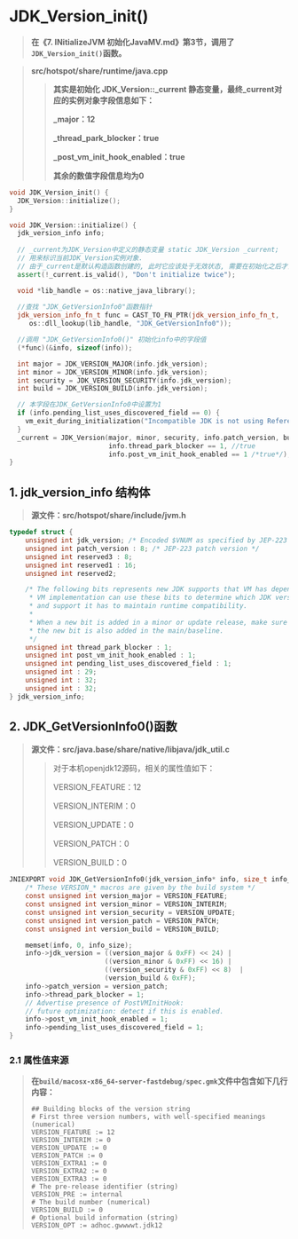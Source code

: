 # JDK_Version_init()

> **在《7. INitializeJVM 初始化JavaMV.md》第3节，调用了`JDK_Version_init()`函数。**

> **src/hotspot/share/runtime/java.cpp**
>
> > **其实是初始化 JDK_Version::_current 静态变量，最终\_current对应的实例对象字段信息如下：**
> >
> > **_major：12**
> >
> > **_thread_park_blocker：true**
> >
> > **_post_vm_init_hook_enabled：true**
> >
> > **其余的数值字段信息均为0**

```c++
void JDK_Version_init() {
  JDK_Version::initialize();
}

void JDK_Version::initialize() {
  jdk_version_info info;
  
  // _current为JDK_Version中定义的静态变量 static JDK_Version _current; 
  // 用来标识当前JDK_Version实例对象.
  // 由于_current是默认构造函数创建的, 此时它应该处于无效状态, 需要在初始化之后才会变为有效状态.
  assert(!_current.is_valid(), "Don't initialize twice");

  void *lib_handle = os::native_java_library();
  
  //查找 "JDK_GetVersionInfo0"函数指针
  jdk_version_info_fn_t func = CAST_TO_FN_PTR(jdk_version_info_fn_t,
     os::dll_lookup(lib_handle, "JDK_GetVersionInfo0"));

  //调用 "JDK_GetVersionInfo0()" 初始化info中的字段值
  (*func)(&info, sizeof(info));

  int major = JDK_VERSION_MAJOR(info.jdk_version);
  int minor = JDK_VERSION_MINOR(info.jdk_version);
  int security = JDK_VERSION_SECURITY(info.jdk_version);
  int build = JDK_VERSION_BUILD(info.jdk_version);

  // 本字段在JDK_GetVersionInfo0中设置为1
  if (info.pending_list_uses_discovered_field == 0) {
    vm_exit_during_initialization("Incompatible JDK is not using Reference.discovered field for pending list");
  }
  _current = JDK_Version(major, minor, security, info.patch_version, build,
                         info.thread_park_blocker == 1, //true
                         info.post_vm_init_hook_enabled == 1 /*true*/);
}
```



## 1. jdk_version_info 结构体

> **源文件：src/hotspot/share/include/jvm.h**

```c
typedef struct {
    unsigned int jdk_version; /* Encoded $VNUM as specified by JEP-223 */
    unsigned int patch_version : 8; /* JEP-223 patch version */
    unsigned int reserved3 : 8;
    unsigned int reserved1 : 16;
    unsigned int reserved2;

    /* The following bits represents new JDK supports that VM has dependency on.
     * VM implementation can use these bits to determine which JDK version
     * and support it has to maintain runtime compatibility.
     *
     * When a new bit is added in a minor or update release, make sure
     * the new bit is also added in the main/baseline.
     */
    unsigned int thread_park_blocker : 1;
    unsigned int post_vm_init_hook_enabled : 1;
    unsigned int pending_list_uses_discovered_field : 1;
    unsigned int : 29;
    unsigned int : 32;
    unsigned int : 32;
} jdk_version_info;
```



## 2. JDK_GetVersionInfo0()函数

> **源文件：src/java.base/share/native/libjava/jdk_util.c**
>
> > 对于本机openjdk12源码，相关的属性值如下：
> >
> > VERSION_FEATURE：12
> >
> > VERSION_INTERIM：0
> >
> > VERSION_UPDATE：0
> >
> > VERSION_PATCH：0
> >
> > VERSION_BUILD：0

```c
JNIEXPORT void JDK_GetVersionInfo0(jdk_version_info* info, size_t info_size) {
    /* These VERSION_* macros are given by the build system */
    const unsigned int version_major = VERSION_FEATURE;
    const unsigned int version_minor = VERSION_INTERIM;
    const unsigned int version_security = VERSION_UPDATE;
    const unsigned int version_patch = VERSION_PATCH;
    const unsigned int version_build = VERSION_BUILD;

    memset(info, 0, info_size);
    info->jdk_version = ((version_major & 0xFF) << 24) |
                        ((version_minor & 0xFF) << 16) |
                        ((version_security & 0xFF) << 8)  |
                        (version_build & 0xFF);
    info->patch_version = version_patch;
    info->thread_park_blocker = 1;
    // Advertise presence of PostVMInitHook:
    // future optimization: detect if this is enabled.
    info->post_vm_init_hook_enabled = 1;
    info->pending_list_uses_discovered_field = 1;
}
```



### 2.1 属性值来源

> **在`build/macosx-x86_64-server-fastdebug/spec.gmk`文件中包含如下几行内容：**
>
> ```properties
> ## Building blocks of the version string
> # First three version numbers, with well-specified meanings (numerical)
> VERSION_FEATURE := 12
> VERSION_INTERIM := 0
> VERSION_UPDATE := 0
> VERSION_PATCH := 0
> VERSION_EXTRA1 := 0
> VERSION_EXTRA2 := 0
> VERSION_EXTRA3 := 0
> # The pre-release identifier (string)
> VERSION_PRE := internal
> # The build number (numerical)
> VERSION_BUILD := 0
> # Optional build information (string)
> VERSION_OPT := adhoc.gwwwwt.jdk12
> ```

